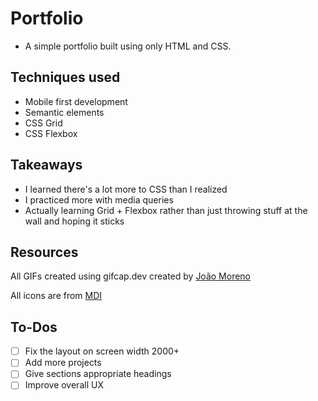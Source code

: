 # Portfolio
- A simple portfolio built using only HTML and CSS.

## Techniques used
- Mobile first development
- Semantic elements
- CSS Grid
- CSS Flexbox

## Takeaways
- I learned there's a lot more to CSS than I realized
- I practiced more with media queries
- Actually learning Grid + Flexbox rather than just throwing stuff at the wall and hoping it sticks

## Resources

All GIFs created using gifcap.dev created by [João Moreno](https://github.com/joaomoreno/gifcap)

All icons are from [MDI](https://materialdesignicons.com/)

## To-Dos

- [ ] Fix the layout on screen width 2000+
- [ ] Add more projects
- [ ] Give sections appropriate headings
- [ ] Improve overall UX